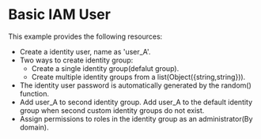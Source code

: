 # Basic IAM User

This example provides the following resources:

* Create a identity user, name as 'user_A'.
* Two ways to create identity group:
    + Create a single identity group(defalut group).
    + Create multiple identity groups from a list(Object({string,string})).
* The identity user password is automatically generated by the random() function.
* Add user_A to second identity group. Add user_A to the default identity group when second custom identity groups do
  not exist.
* Assign permissions to roles in the identity group as an administrator(By domain).
